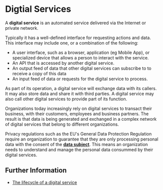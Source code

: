 <!-- SPDX-License-Identifier: CC-BY-4.0 -->
<!-- Copyright Contributors to the ODPi Data Governance project. -->

# Digtial Services

A **digital service** is an automated service delivered via the Internet or private network.

Typically it has a well-defined interface for requesting actions and data.
This interface may include one, or a combination of the following:
* A user interface, such as a browser, application (eg Mobile App), or specialized device that allows
a person to interact with the service.  
* An API that is accessed by another digital service.
* An output feed of data that other digital services can subscribe to to receive a copy of this data
* An input feed of data or requests for the digital service to process.

As part of its operation, a digital service will exchange data with its callers.
It may also store data and share it with third parties.
A digital service may also call other digital services to provide part of its function.

Organizations today increasingly rely on digital services to transact their business,
with their customers, employees and business partners.
The result is that data is being generated and exchanged in a complex network of digital services that belong to
different organizations.

Privacy regulations such as the EU's General Data Protection Regulation require an organization to guarantee that they are only
processing personal data with the consent of the **[data subject](https://odpi.github.io/data-governance/roles/data-subject-role.html)**.
This means an organization needs to understand
and manage the personal data consummed by their digital services.

## Further Information

* [The lifecycle of a digital service](https://odpi.github.io/data-governance/digital-services/digital-service-lifecycle)
